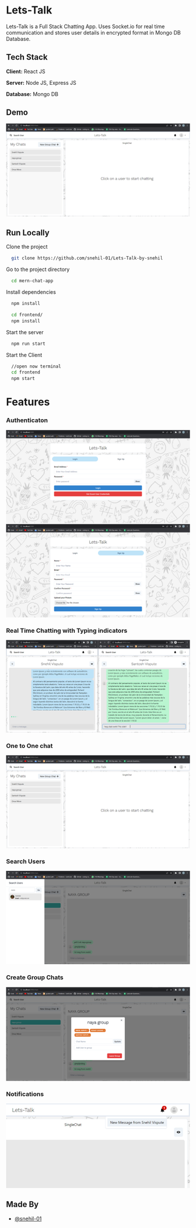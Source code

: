
# Lets-Talk

Lets-Talk is a Full Stack Chatting App.
Uses Socket.io for real time communication and stores user details in encrypted format in Mongo DB Database.
## Tech Stack

**Client:** React JS

**Server:** Node JS, Express JS

**Database:** Mongo DB
  
## Demo


![](https://github.com/snehil-01/Lets-Talk-by-snehil/blob/main/screenshots/single-chat.png)
## Run Locally

Clone the project

```bash
  git clone https://github.com/snehil-01/Lets-Talk-by-snehil
```

Go to the project directory

```bash
  cd mern-chat-app
```

Install dependencies

```bash
  npm install
```

```bash
  cd frontend/
  npm install
```

Start the server

```bash
  npm run start
```
Start the Client

```bash
  //open now terminal
  cd frontend
  npm start
```

  
# Features

### Authenticaton
![](https://github.com/snehil-01/Lets-Talk-by-snehil/blob/main/screenshots/login.png)
![](https://github.com/snehil-01/Lets-Talk-by-snehil/blob/main/screenshots/sign-up.png)
### Real Time Chatting with Typing indicators
![](https://github.com/snehil-01/Lets-Talk-by-snehil/blob/main/screenshots/realtime-chatting.png)
### One to One chat
![](https://github.com/snehil-01/Lets-Talk-by-snehil/blob/main/screenshots/single-chat.png)
### Search Users
![](https://github.com/snehil-01/Lets-Talk-by-snehil/blob/main/screenshots/search.png)
### Create Group Chats
![](https://github.com/snehil-01/Lets-Talk-by-snehil/blob/main/screenshots/group-chat.png)
### Notifications 
![](https://github.com/snehil-01/Lets-Talk-by-snehil/blob/main/screenshots/notification.png)

## Made By

- [@snehil-01](https://github.com/snehil-01)

  
